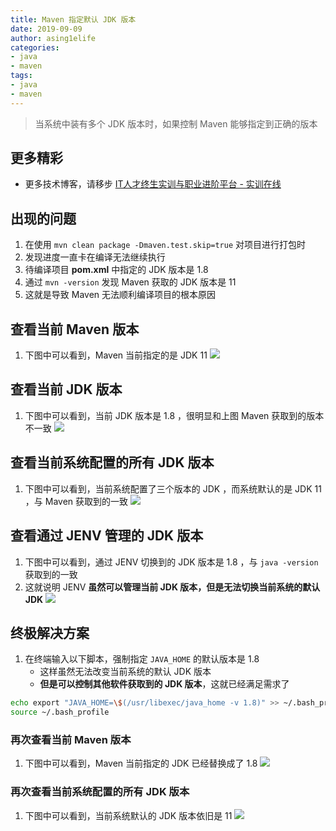```yaml
---
title: Maven 指定默认 JDK 版本
date: 2019-09-09
author: asing1elife
categories:
- java
- maven
tags:
- java
- maven
---
```

> 当系统中装有多个 JDK 版本时，如果控制 Maven 能够指定到正确的版本  

## 更多精彩
*  更多技术博客，请移步 [IT人才终生实训与职业进阶平台 - 实训在线](https://shixun.online)

## 出现的问题
1. 在使用 `mvn clean package -Dmaven.test.skip=true` 对项目进行打包时
2. 发现进度一直卡在编译无法继续执行
3. 待编译项目 **pom.xml** 中指定的 JDK 版本是 1.8
4. 通过 `mvn -version` 发现 Maven 获取的 JDK 版本是 11
5. 这就是导致 Maven 无法顺利编译项目的根本原因

## 查看当前 Maven 版本
1. 下图中可以看到，Maven 当前指定的是 JDK 11
![](http://asing1elife.com/sources/images/6FDB39A4-AF1D-4EFD-8734-E0FED1A4E6CE.png)

## 查看当前 JDK 版本
1. 下图中可以看到，当前 JDK 版本是 1.8 ，很明显和上图 Maven 获取到的版本不一致
![](http://asing1elife.com/sources/images/4636ED4B-EBAD-4B22-9782-069BB65FDBDA.png)

## 查看当前系统配置的所有 JDK 版本
1. 下图中可以看到，当前系统配置了三个版本的 JDK ，而系统默认的是 JDK 11 ，与 Maven 获取到的一致
![](http://asing1elife.com/sources/images/36A7ECC2-E4E2-4798-B3C7-2C35FD0213F2.png)

## 查看通过 JENV 管理的 JDK 版本
1. 下图中可以看到，通过 JENV 切换到的 JDK 版本是 1.8 ，与 `java -version` 获取到的一致
2. 这就说明 JENV **虽然可以管理当前 JDK 版本，但是无法切换当前系统的默认 JDK**
![](http://asing1elife.com/sources/images/359F97F9-E2BD-43C4-B63A-D7EC9671EDBC.png)

## 终极解决方案
1. 在终端输入以下脚本，强制指定 `JAVA_HOME` 的默认版本是 1.8
	* 这样虽然无法改变当前系统的默认 JDK 版本
	* **但是可以控制其他软件获取到的 JDK 版本**，这就已经满足需求了

```sh
echo export "JAVA_HOME=\$(/usr/libexec/java_home -v 1.8)" >> ~/.bash_profile
source ~/.bash_profile
```

### 再次查看当前 Maven 版本
1. 下图中可以看到，Maven 当前指定的 JDK 已经替换成了 1.8
![](http://asing1elife.com/sources/images/B82376B6-0416-4126-9311-9E822D5274F8.png)

### 再次查看当前系统配置的所有 JDK 版本
1. 下图中可以看到，当前系统默认的 JDK 版本依旧是 11
![](http://asing1elife.com/sources/images/7A882EC9-D4A6-44BA-91B4-68E9E7D65C22.png)

